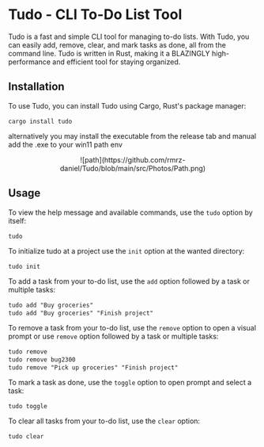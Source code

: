 # Tudo - CLI To-Do List Tool

Tudo is a fast and simple CLI tool for managing to-do lists. With Tudo, you can easily add, remove, clear, and mark tasks as done, all from the command line. Tudo is written in Rust, making it a BLAZINGLY high-performance and efficient tool for staying organized.

## Installation

To use Tudo, you can install Tudo using Cargo, Rust's package manager:

```
cargo install tudo
```

alternatively you may install the executable from the release tab and manual add the .exe to your win11 path env

<p align="center">
  ![path](https://github.com/rmrz-daniel/Tudo/blob/main/src/Photos/Path.png)
</p>

## Usage

To view the help message and available commands, use the `tudo` option by itself:

```
tudo
```

To initialize tudo at a project use the `init` option at the wanted directory:

```
tudo init
```


To add a task from your to-do list, use the `add` option followed by a task or multiple tasks:

```
tudo add "Buy groceries"
tudo add "Buy groceries" "Finish project"
```

To remove a task from your to-do list, use the `remove` option to open a visual prompt or use `remove` option followed by a task or multiple tasks:

```
tudo remove
tudo remove bug2300
tudo remove "Pick up groceries" "Finish project"
```

To mark a task as done, use the `toggle` option to open prompt and select a task:

```
tudo toggle
```

To clear all tasks from your to-do list, use the `clear` option:

```
tudo clear
```
